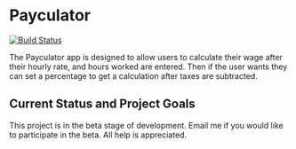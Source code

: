 # Payculator

[![Build Status](https://travis-ci.com/KelCodesStuff/Payculator.svg?token=qxGt4qdChXVyKqsA92x7&branch=master)](https://travis-ci.com/KelCodesStuff/Payculator)

The Payculator app is designed to allow users to calculate their wage after their hourly rate, and hours worked are entered. Then if the user wants they can set a percentage to get a calculation after taxes are subtracted.

## Current Status and Project Goals

This project is in the beta stage of development. Email me if you would like to participate in the beta. All help is appreciated.
